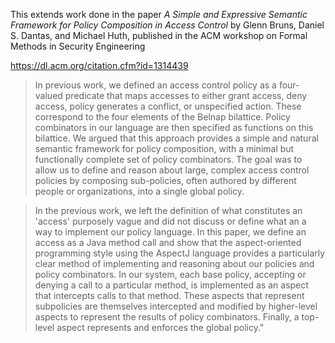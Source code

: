 This extends work done in the paper *A Simple and Expressive Semantic Framework for Policy Composition in Access Control* by Glenn Bruns, Daniel S. Dantas, and Michael Huth, published in the ACM workshop on Formal Methods in Security Engineering

https://dl.acm.org/citation.cfm?id=1314439

> In previous work, we defined an access control policy as a four-valued predicate that maps accesses to either grant access, deny access, policy generates a conflict, or unspecified action. These correspond to the four elements of the Belnap bilattice. Policy combinators in our language are then specified as functions on this bilattice.  We argued that this approach provides a simple and natural semantic framework for policy composition, with a minimal but functionally complete set of policy combinators. The goal was to allow us to define and reason about large, complex access control policies by composing sub-policies, often authored by different people or organizations, into a single global policy.

> In the previous work, we left the definition of what constitutes an 'access' purposely vague and did not discuss or define what an a way to implement our policy language. In this paper, we define an access as a Java method call and show that the aspect-oriented programming style using the AspectJ language provides a particularly clear method of implementing and reasoning about our policies and policy combinators. In our system, each base policy, accepting or denying a call to a particular method, is implemented as an aspect that intercepts calls to that method. These aspects that represent subpolicies are themselves intercepted and modified by higher-level aspects to represent the results of policy combinators. Finally, a top-level aspect represents and enforces the global policy."
